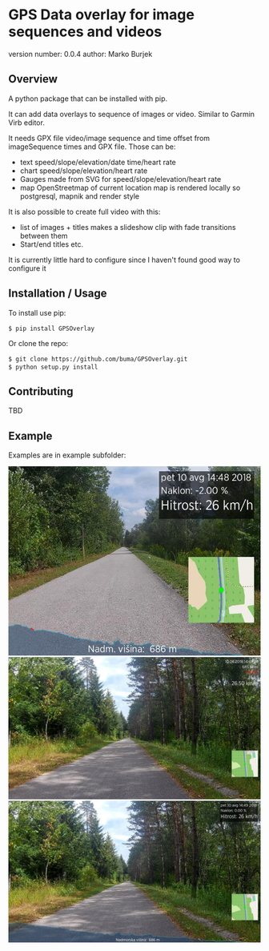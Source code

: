 GPS Data overlay for image sequences and videos
===============================

version number: 0.0.4
author: Marko Burjek

Overview
--------

A python package that can be installed with pip.

It can add data overlays to sequence of images or video. Similar to Garmin Virb editor.

It needs GPX file video/image sequence and time offset from imageSequence times and GPX file.
Those can be:
- text speed/slope/elevation/date time/heart rate
- chart speed/slope/elevation/heart rate
- Gauges made from SVG for speed/slope/elevation/heart rate
- map OpenStreetmap of current location map is rendered locally so postgresql, mapnik and render style

It is also possible to create full video with this:
- list of images + titles makes a slideshow clip with fade transitions between them
- Start/end titles etc.

It is currently little hard to configure since I haven't found good way to configure it

Installation / Usage
--------------------

To install use pip:

    $ pip install GPSOverlay


Or clone the repo:

    $ git clone https://github.com/buma/GPSOverlay.git
    $ python setup.py install
    
Contributing
------------

TBD

Example
-------

Examples are in example subfolder:

![image with SD ratio](/examples/glein.jpg)
![image with default config](/examples/glein_config.jpg)
![image with custom config](/examples/glein_config_custom.jpg)
